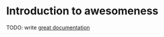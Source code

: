# Introduction to awesomeness

TODO: write [great documentation](http://jacobian.org/writing/what-to-write/)
